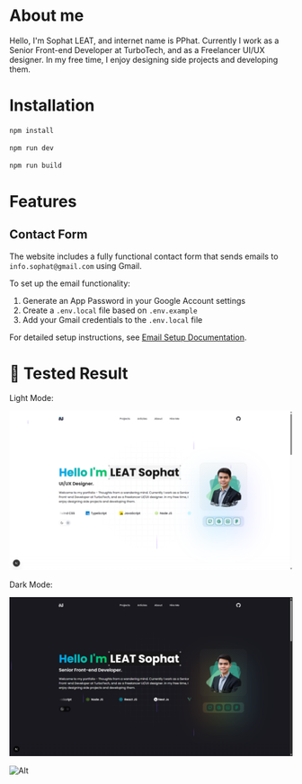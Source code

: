 # About me
Hello, I'm Sophat LEAT, and internet name is PPhat. Currently I work as a Senior Front-end Developer at TurboTech, and as a Freelancer UI/UX designer. In my free time, I enjoy designing side projects and developing them.

# Installation

```sh
npm install
```

```sh
npm run dev
```

```sh
npm run build
```

# Features

## Contact Form

The website includes a fully functional contact form that sends emails to `info.sophat@gmail.com` using Gmail.

To set up the email functionality:

1. Generate an App Password in your Google Account settings
2. Create a `.env.local` file based on `.env.example`
3. Add your Gmail credentials to the `.env.local` file

For detailed setup instructions, see [Email Setup Documentation](./doc/email-setup.md).

# 🧪 Tested Result

Light Mode:

![Light Mode](./public/assets/screenshots/origin-light.png)

Dark Mode:

![Dark Mode](./public/assets/screenshots/origin-dark.png)


![Alt](https://repobeats.axiom.co/api/embed/783418e8759bcaf96b6392aaaaf6bc42783ede45.svg "Repobeats analytics image")